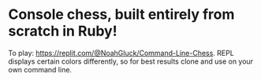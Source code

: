 # Console chess, built entirely from scratch in Ruby!

To play:
https://replit.com/@NoahGluck/Command-Line-Chess. REPL displays certain colors differently, so for best results clone and use on your own command line. 

